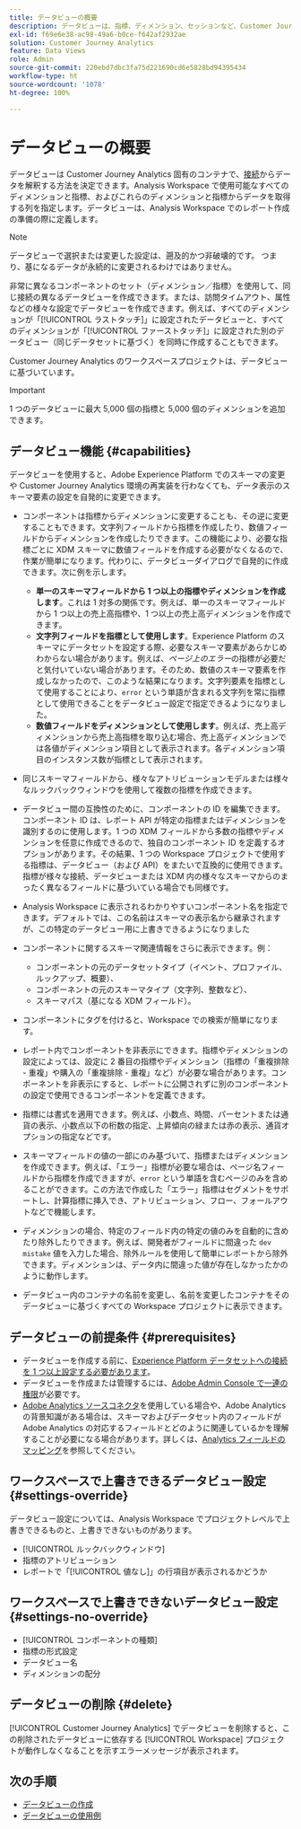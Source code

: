 ```yaml
---
title: データビューの概要
description: データビューは、指標、ディメンション、セッションなど、Customer Journey Analytics 接続内のデータの要素を解釈する方法を指定します。
exl-id: f69e6e38-ac98-49a6-b0ce-f642af2932ae
solution: Customer Journey Analytics
feature: Data Views
role: Admin
source-git-commit: 220ebd7dbc3fa75d221690cd6e5828bd94395434
workflow-type: ht
source-wordcount: '1078'
ht-degree: 100%

---
```


# データビューの概要

データビューは Customer Journey Analytics 固有のコンテナで、[接続](/help/connections/create-connection.md)からデータを解釈する方法を決定できます。Analysis Workspace で使用可能なすべてのディメンションと指標、およびこれらのディメンションと指標からデータを取得する列を指定します。データビューは、Analysis Workspace でのレポート作成の準備の際に定義します。

>[!NOTE]
>
>データビューで選択または変更した設定は、遡及的かつ非破壊的です。 つまり、基になるデータが永続的に変更されるわけではありません。

非常に異なるコンポーネントのセット（ディメンション／指標）を使用して、同じ接続の異なるデータビューを作成できます。または、訪問タイムアウト、属性などの様々な設定でデータビューを作成できます。例えば、すべてのディメンションが「[!UICONTROL ラストタッチ]」に設定されたデータビューと、すべてのディメンションが「[!UICONTROL ファーストタッチ]」に設定された別のデータビュー（同じデータセットに基づく）を同時に作成することもできます。

Customer Journey Analytics のワークスペースプロジェクトは、データビューに基づいています。

>[!IMPORTANT]
>
>1 つのデータビューに最大 5,000 個の指標と 5,000 個のディメンションを追加できます。

## データビュー機能 {#capabilities}

データビューを使用すると、Adobe Experience Platform でのスキーマの変更や Customer Journey Analytics 環境の再実装を行わなくても、データ表示のスキーマ要素の設定を自発的に変更できます。

* コンポーネントは指標からディメンションに変更することも、その逆に変更することもできます。文字列フィールドから指標を作成したり、数値フィールドからディメンションを作成したりできます。この機能により、必要な指標ごとに XDM スキーマに数値フィールドを作成する必要がなくなるので、作業が簡単になります。代わりに、データビューダイアログで自発的に作成できます。次に例を示します。
   * **単一のスキーマフィールドから 1 つ以上の指標やディメンションを作成します**。これは 1 対多の関係です。例えば、単一のスキーマフィールドから 1 つ以上の売上高指標や、1 つ以上の売上高ディメンションを作成できます。
   * **文字列フィールドを指標として使用します**。Experience Platform のスキーマにデータセットを設定する際、必要なスキーマ要素があらかじめわからない場合があります。例えば、*ページ上のエラー*&#x200B;の指標が必要だと気付いていない場合があります。そのため、数値のスキーマ要素を作成しなかったので、このような結果になります。文字列要素を指標として使用することにより、`error` という単語が含まれる文字列を常に指標として使用できることをデータビュー設定で指定できるようになりました。
   * **数値フィールドをディメンションとして使用します**。例えば、売上高ディメンションから売上高指標を取り込む場合、売上高ディメンションでは各値がディメンション項目として表示されます。各ディメンション項目のインスタンス数が指標として表示されます。

* 同じスキーマフィールドから、様々なアトリビューションモデルまたは様々なルックバックウィンドウを使用して複数の指標を作成できます。

* データビュー間の互換性のために、コンポーネントの ID を編集できます。コンポーネント ID は、レポート API が特定の指標またはディメンションを識別するのに使用します。1 つの XDM フィールドから多数の指標やディメンションを任意に作成できるので、独自のコンポーネント ID を定義するオプションがあります。その結果、1 つの Workspace プロジェクトで使用する指標は、データビュー（および API）をまたいで互換的に使用できます。指標が様々な接続、データビューまたは XDM 内の様々なスキーマからのまったく異なるフィールドに基づいている場合でも同様です。

* Analysis Workspace に表示されるわかりやすいコンポーネント名を指定できます。デフォルトでは、この名前はスキーマの表示名から継承されますが、この特定のデータビュー用に上書きできるようになりました

* コンポーネントに関するスキーマ関連情報をさらに表示できます。例：

   * コンポーネントの元のデータセットタイプ（イベント、プロファイル、ルックアップ、概要）、
   * コンポーネントの元のスキーマタイプ（文字列、整数など）、
   * スキーマパス（基になる XDM フィールド）。

* コンポーネントにタグを付けると、Workspace での検索が簡単になります。

* レポート内でコンポーネントを非表示にできます。指標やディメンションの設定によっては、設定に 2 番目の指標やディメンション（指標の「重複排除 - 重複」や購入の「重複排除 - 重複」など）が必要な場合があります。コンポーネントを非表示にすると、レポートに公開されずに別のコンポーネントの設定で使用できるコンポーネントを定義できます。

* 指標には書式を適用できます。例えば、小数点、時間、パーセントまたは通貨の表示、小数点以下の桁数の指定、上昇傾向の緑または赤の表示、通貨オプションの指定などです。

* スキーマフィールドの値の一部にのみ基づいて、指標またはディメンションを作成できます。例えば、「エラー」指標が必要な場合は、ページ名フィールドから指標を作成できますが、`error` という単語を含むページのみを含めることができます。この方法で作成した「エラー」指標はセグメントをサポートし、計算指標に挿入でき、アトリビューション、フロー、フォールアウトなどで機能します。

* ディメンションの場合、特定のフィールド内の特定の値のみを自動的に含めたり除外したりできます。例えば、開発者がフィールドに間違った `dev mistake` 値を入力した場合、除外ルールを使用して簡単にレポートから除外できます。ディメンションは、データ内に間違った値が存在しなかったかのように動作します。

* データビュー内のコンテナの名前を変更し、名前を変更したコンテナをそのデータビューに基づくすべての Workspace プロジェクトに表示できます。

## データビューの前提条件 {#prerequisites}

* データビューを作成する前に、[Experience Platform データセットへの接続を 1 つ以上設定する必要があります](/help/connections/create-connection.md)。
* データビューを作成または管理するには、[Adobe Admin Console で一連の権限](https://experienceleague.adobe.com/ja/docs/analytics-platform/using/cja-overview/cja-overview)が必要です。
* [Adobe Analytics ソースコネクタ](/help/data-ingestion/analytics.md)を使用している場合や、Adobe Analytics の背景知識がある場合は、スキーマおよびデータセット内のフィールドが Adobe Analytics の対応するフィールドとどのように関連しているかを理解することが必要になる場合があります。詳しくは、[Analytics フィールドのマッピング](https://experienceleague.adobe.com/ja/docs/experience-platform/sources/connectors/adobe-applications/mapping/analytics)を参照してください。

## ワークスペースで上書きできるデータビュー設定 {#settings-override}

データビュー設定については、Analysis Workspace でプロジェクトレベルで上書きできるものと、上書きできないものがあります。

* [!UICONTROL ルックバックウィンドウ]
* 指標のアトリビューション
* レポートで「[!UICONTROL 値なし]」の行項目が表示されるかどうか

## ワークスペースで上書きできないデータビュー設定 {#settings-no-override}

* [!UICONTROL コンポーネントの種類]
* 指標の形式設定
* データビュー名
* ディメンションの配分

## データビューの削除 {#delete}

[!UICONTROL Customer Journey Analytics] でデータビューを削除すると、この削除されたデータビューに依存する [!UICONTROL Workspace] プロジェクトが動作しなくなることを示すエラーメッセージが表示されます。

## 次の手順

* [データビューの作成](/help/data-views/create-dataview.md)
* [データビューの使用例](/help/use-cases/data-views/data-views-usecases.md)
